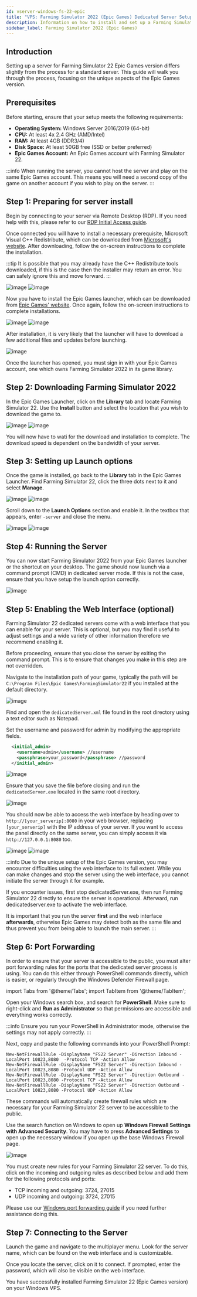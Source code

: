 ```yaml
---
id: vserver-windows-fs-22-epic
title: "VPS: Farming Simulator 2022 (Epic Games) Dedicated Server Setup"
description: Information on how to install and set up a Farming Simulator 2022 dedicated server for the Epic Games version on your Windows VPS from ZAP-Hosting - ZAP-Hosting.com documentation
sidebar_label: Farming Simulator 2022 (Epic Games)
---
```


## Introduction
Setting up a server for Farming Simulator 22 Epic Games version differs slightly from the process for a standard server. This guide will walk you through the process, focusing on the unique aspects of the Epic Games version.

## Prerequisites

Before starting, ensure that your setup meets the following requirements:
- **Operating System:** Windows Server 2016/2019 (64-bit)
- **CPU:** At least 4x 2.4 GHz (AMD/Intel)
- **RAM:** At least 4GB (DDR3/4)
- **Disk Space:** At least 50GB free (SSD or better preferred)
- **Epic Games Account:** An Epic Games account with Farming Simulator 22.

:::info
When running the server, you cannot host the server and play on the same Epic Games account. This means you will need a second copy of the game on another account if you wish to play on the server.
:::

## Step 1: Preparing for server install
Begin by connecting to your server via Remote Desktop (RDP). If you need help with this, please refer to our [RDP Initial Access guide](https://zap-hosting.com/guides/docs/vserver-windows-userdp/).

Once connected you will have to install a necessary prerequisite, Microsoft Visual C++ Redistribute, which can be downloaded from [Microsoft's website](https://learn.microsoft.com/en-US/cpp/windows/latest-supported-vc-redist?view=msvc-170). After downloading, follow the on-screen instructions to complete the installation.

:::tip
It is possible that you may already have the C++ Redistribute tools downloaded, if this is the case then the installer may return an error. You can safely ignore this and move forward.
:::

![image](https://i.imgur.com/CuJQYBx.png)
![image](https://i.imgur.com/BJ1xuHH.png)

Now you have to install the Epic Games launcher, which can be downloaded from [Epic Games' website](https://store.epicgames.com/en-US/download). Once again, follow the on-screen instructions to complete installations.

![image](https://i.imgur.com/q6Pcq3W.png)
![image](https://i.imgur.com/xmCudZ1.png)

After installation, it is very likely that the launcher will have to download a few additional files and updates before launching.

![image](https://i.imgur.com/78rhcdD.png)

Once the launcher has opened, you must sign in with your Epic Games account, one which owns Farming Simulator 2022 in its game library.

## Step 2: Downloading Farming Simulator 2022

In the Epic Games Launcher, click on the **Library** tab and locate Farming Simulator 22. Use the **Install** button and select the location that you wish to download the game to.

![image](https://i.imgur.com/au9CunQ.png)
![image](https://i.imgur.com/lh65fYY.png)

You will now have to wati for the download and installation to complete. The download speed is dependent on the bandwidth of your server.

## Step 3: Setting up Launch options

Once the game is installed, go back to the **Library** tab in the Epic Games Launcher. Find Farming Simulator 22, click the three dots next to it and select **Manage**.

![image](https://i.imgur.com/90eZz92.png)
![image](https://i.imgur.com/OXCp1NM.png)

Scroll down to the **Launch Options** section and enable it. In the textbox that appears, enter `-server` and close the menu.

![image](https://i.imgur.com/yrQonuo.png)
![image](https://i.imgur.com/XJgT266.png)

## Step 4: Running the Server

You can now start Farming Simulator 2022 from your Epic Games launcher or the shortcut on your desktop. The game should now launch via a command prompt (CMD) in dedicated server mode. If this is not the case, ensure that you have setup the launch option correctly.

![image](https://i.imgur.com/Izbfu8q.png)

## Step 5: Enabling the Web Interface (optional)

Farming Simulator 22 dedicated servers come with a web interface that you can enable for your server. This is optional, but you may find it useful to adjust settings and a wide variety of other information therefore we recommend enabling it.

Before proceeding, ensure that you close the server by exiting the command prompt. This is to ensure that changes you make in this step are not overridden.

Navigate to the installation path of your game, typically the path will be `C:\Program Files\Epic Games\FarmingSimulator22` if you installed at the default directory.

![image](https://i.imgur.com/bDNvf88.png)

Find and open the `dedicatedServer.xml` file found in the root directory using a text editor such as Notepad.

Set the username and password for admin by modifying the appropriate fields. 
```xml
  <initial_admin>
    <username>admin</username> //username
    <passphrase>your_password</passphrase> //password
  </initial_admin>
```

![image](https://i.imgur.com/m9rFsle.png)

Ensure that you save the file before closing and run the `dedicatedServer.exe` located in the same root directory.

![image](https://i.imgur.com/4UJoPqv.png)

You should now be able to access the web interface by heading over to `http://[your_serverip]:8080` in your web browser, replacing `[your_serverip]` with the IP address of your server. If you want to access the panel directly on the same server, you can simply access it via `http://127.0.0.1:8080` too.

![image](https://i.imgur.com/NDDmxqq.png)
![image](https://i.imgur.com/m397adi.png)

:::info
Due to the unique setup of the Epic Games version, you may encounter difficulties using the web interface to its full extent. While you can make changes and stop the server using the web interface, you cannot initiate the server through it for example.

If you encounter issues, first stop dedicatedServer.exe, then run Farming Simulator 22 directly to ensure the server is operational. Afterward, run dedicatedserver.exe to activate the web interface. 

It is important that you run the server **first** and the web interface **afterwards**, otherwise Epic Games may detect both as the same file and thus prevent you from being able to launch the main server.
:::

## Step 6: Port Forwarding

In order to ensure that your server is accessible to the public, you must alter port forwarding rules for the ports that the dedicated server process is using. You can do this either through PowerShell commands directly, which is easier, or regularly through the Windows Defender Firewall page.

import Tabs from '@theme/Tabs';
import TabItem from '@theme/TabItem';

<Tabs>
<TabItem value="powershell" label="Via Powershell" default>

Open your Windows search box, and search for **PowerShell**. Make sure to right-click and **Run as Administrator** so that permissions are accessible and everything works correctly.

:::info
Ensure you run your PowerShell in Administrator mode, otherwise the settings may not apply correctly.
:::

Next, copy and paste the following commands into your PowerShell Prompt:
```
New-NetFirewallRule -DisplayName "FS22 Server" -Direction Inbound -LocalPort 10823,8080  -Protocol TCP -Action Allow
New-NetFirewallRule -DisplayName "FS22 Server" -Direction Inbound -LocalPort 10823,8080 -Protocol UDP -Action Allow
New-NetFirewallRule -DisplayName "FS22 Server" -Direction Outbound -LocalPort 10823,8080 -Protocol TCP -Action Allow
New-NetFirewallRule -DisplayName "FS22 Server" -Direction Outbound -LocalPort 10823,8080 -Protocol UDP -Action Allow
```

These commands will automatically create firewall rules which are necessary for your Farming Simulator 22 server to be accessible to the public.

</TabItem>

<TabItem value="windefender" label="Via Windows Defender">

Use the search function on Windows to open up **Windows Firewall Settings with Advanced Security**. You may have to press **Advanced Settings** to open up the necessary window if you open up the base Windows Firewall page.

![image](https://github.com/zaphosting/docs/assets/42719082/5fb9f943-7e51-4d8f-9df4-2f5ff60857d3)

You must create new rules for your Farming Simulator 22 server. To do this, click on the incoming and outgoing rules as described below and add them for the following protocols and ports:
- TCP incoming and outgoing: 3724, 27015
- UDP incoming and outgoing: 3724, 27015

Please use our [Windows port forwarding guide](vserver-windows-port.md) if you need further assistance doing this.

</TabItem>
</Tabs>

## Step 7: Connecting to the Server
Launch the game and navigate to the multiplayer menu. Look for the server name, which can be found on the web interface and is customizable.

Once you locate the server, click on it to connect. If prompted, enter the password, which will also be visible on the web interface.

You have successfully installed Farming Simulator 22 (Epic Games version) on your Windows VPS.